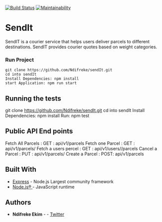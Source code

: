 [![Build Status](https://travis-ci.org/Ndifreke/sendIt.svg?branch=develop)](https://travis-ci.org/Ndifreke/sendIt)
[![Maintainability](https://api.codeclimate.com/v1/badges/794eccb03132f5acde0b/maintainability)](https://codeclimate.com/github/Ndifreke/sendIt/maintainability)


# SendIt
SendIT is a courier service that helps users deliver parcels to different destinations. SendIT
provides courier quotes based on weight categories.

### Run Project
```
git clone https://github.com/Ndifreke/sendIt.git
cd into sendIt
Install Dependencies: npm install
start Application: npm run start
```
## Running the tests
git clone https://github.com/Ndifreke/sendIt.git
cd into sendIt
Install Dependencies: npm install
Run: npm test

## Public API End points
Fetch All Parcels    : GET : api/v1/parcels
Fetch one Parcel     : GET : api/v1/parcels/<parcel-id>
Fetch a users percel : GET : api/v1/users/<parce-id>/parcels
Cancel a Parcel      : PUT : api/v1/parcels/<parcel-id>
Create a Parcel      : POST: api/v1/parcels


## Built With

* [Express](https://expressjs.com/) - Node.js Largest community framework
* [Node.js® ](https://maven.apache.org/) - JavaScript runtime

## Authors

* **Ndifreke Ekim** -  - [Twitter](https://twitter.com/nexkim360)
